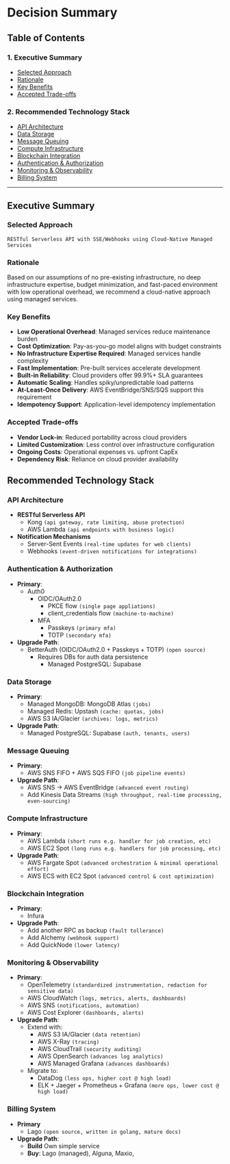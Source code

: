 # Decision Summary

## Table of Contents

### 1. Executive Summary
- [Selected Approach](#selected-approach)
- [Rationale](#rationale)
- [Key Benefits](#key-benefits)
- [Accepted Trade-offs](#accepted-trade-offs)

### 2. Recommended Technology Stack
- [API Architecture](#api-architecture)
- [Data Storage](#data-storage)
- [Message Queuing](#message-queuing)
- [Compute Infrastructure](#compute-infrastructure)
- [Blockchain Integration](#blockchain-integration)
- [Authentication & Authorization](#authentication--authorization)
- [Monitoring & Observability](#monitoring--observability)
- [Billing System](#billing-system)

---

## Executive Summary

### Selected Approach
`RESTful Serverless API with SSE/Webhooks using Cloud-Native Managed Services`

### Rationale
Based on our assumptions of no pre-existing infrastructure, no deep infrastructure expertise, budget minimization, and fast-paced environment with low operational overhead, we recommend a cloud-native approach using managed services.

### Key Benefits
- **Low Operational Overhead**: Managed services reduce maintenance burden
- **Cost Optimization**: Pay-as-you-go model aligns with budget constraints
- **No Infrastructure Expertise Required**: Managed services handle complexity
- **Fast Implementation**: Pre-built services accelerate development
- **Built-in Reliability**: Cloud providers offer 99.9%+ SLA guarantees
- **Automatic Scaling**: Handles spiky/unpredictable load patterns
- **At-Least-Once Delivery**: AWS EventBridge/SNS/SQS support this requirement
- **Idempotency Support**: Application-level idempotency implementation

### Accepted Trade-offs
- **Vendor Lock-in**: Reduced portability across cloud providers
- **Limited Customization**: Less control over infrastructure configuration
- **Ongoing Costs**: Operational expenses vs. upfront CapEx
- **Dependency Risk**: Reliance on cloud provider availability

## Recommended Technology Stack

### API Architecture
- **RESTful Serverless API**
  - Kong `(api gateway, rate limiting, abuse protection)`
  - AWS Lambda `(api endpoints with business logic)`
- **Notification Mechanisms**
  - Server-Sent Events `(real-time updates for web clients)`
  - Webhooks `(event-driven notifications for integrations)`

### Authentication & Authorization
- **Primary**:
  - Auth0
    - OIDC/OAuth2.0
      - PKCE flow `(single page appliations)`
      - client_credentials flow `(machine-to-machine)`
    - MFA
      - Passkeys `(primary mfa)`
      - TOTP `(secondary mfa)`
- **Upgrade Path**:
  - BetterAuth (OIDC/OAuth2.0 + Passkeys + TOTP) `(open source)`
    - Requires DBs for auth data persistence
      - Managed PostgreSQL: Supabase

### Data Storage
- **Primary**:
  - Managed MongoDB: MongoDB Atlas `(jobs)`
  - Managed Redis: Upstash `(cache: quotas, jobs)`
  - AWS S3 IA/Glacier `(archives: logs, metrics)`
- **Upgrade Path**:
  - Managed PostgreSQL: Supabase `(auth, tenants, users)`

### Message Queuing
- **Primary**:
  - AWS SNS FIFO + AWS SQS FIFO `(job pipeline events)`
- **Upgrade Path**:
  - AWS SNS -> AWS EventBridge `(advanced event routing)`
  - Add Kinesis Data Streams `(high throughput, real-time processing, even-sourcing)`

### Compute Infrastructure
- **Primary**:
  - AWS Lambda `(short runs e.g. handler for job creation, etc)`
  - AWS EC2 Spot `(long runs e.g. handlers for job processing, etc)`
- **Upgrade Path**:
  - AWS Fargate Spot `(advanced orchestration & minimal operational effort)`
  - AWS ECS with EC2 Spot `(advanced control & cost optimization)`

### Blockchain Integration
- **Primary**:
  - Infura
- **Upgrade Path**:
  - Add another RPC as backup `(fault tollerance)`
  - Add Alchemy `(webhook support)`
  - Add QuickNode `(lower latency)`

### Monitoring & Observability
- **Primary**:
  - OpenTelemetry `(standardized instrumentation, redaction for sensitive data)`
  - AWS CloudWatch `(logs, metrics, alerts, dashboards)`
  - AWS SNS `(notifications, automation)`
  - AWS Cost Explorer `(dashboards, alerts)`
- **Upgrade Path**:
  - Extend with:
    - AWS S3 IA/Glacier `(data retention)`
    - AWS X-Ray `(tracing)`
    - AWS CloudTrail `(security auditing)`
    - AWS OpenSearch `(advances log analytics)`
    - AWS Managed Grafana `(advances dashboards)`
  - Migrate to:
    - DataDog `(less ops, higher cost @ high load)` 
    - ELK + Jaeger + Prometheus + Grafana `(more ops, lower cost @ high load)` 

### Billing System
- **Primary**
  - Lago `(open source, written in golang, mature docs)`
- **Upgrade Path**:
  - **Build** Own simple service
  - **Buy**: Lago (managed), Alguna, Maxio, 


<!-- **Enhanced Decision Criteria**:
- **Performance Requirements**: [Latency, throughput, resource usage requirements]
- **Scalability Needs**: [Connection limits, horizontal scaling requirements]
- **Real-time Requirements**: [Event ordering, state management, network resilience needs]
- **Operational Complexity**: [Maintenance, monitoring, debugging requirements]
- **Security Requirements**: [Authentication, authorization, compliance needs]
- **Cost Considerations**: [Infrastructure, development, operational costs]
- **Team Expertise**: [Existing skills, learning curve, training requirements] -->
